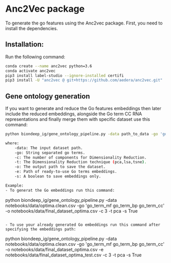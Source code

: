 # Anc2Vec package

To generate the go features using the Anc2vec package. First, you need to install the dependencies.

## Installation:

Run the following command:

```bash
conda create --name anc2vec python=3.6
conda activate anc2vec
pip3 install label-studio --ignore-installed certifi
pip3 install -U "anc2vec @ git+https://github.com/aedera/anc2vec.git"

```

## Gene ontology generation

If you want to generate and reduce the Go features embeddings then later include the reduced
embeddings, alongside the Go term CC RNA representations and finally merge them with specific
dataset use this command:

```bash
python biondeep_ig/gene_ontology_pipeline.py -data path_to_data -go 'go_term_mf go_term_bp go_term_cc'  -c 3 -t pca -o data/final_data_with_go_feat_and_go_cc_rna_rep.csv -e 'path of your Go embeddings'

where:
    -data: The input dataset path.
    -go: String separated go terms.
    -c: The number of components for Dimensionality Reduction.
    -t: The Dimensionality Reduction technique (pca,lsa,tsne).
    -o: The output path to save the dataset.
    -e: Path of ready-to-use Go terms embeddings.
    -s: A boolean to save embeddings only.

Example:
- To generat the Go embeddings run this command:

```

python biondeep_ig/gene_ontology_pipeline.py -data notebooks/data/optima.clean.csv -go 'go_term_mf
go_term_bp go_term_cc' -o notebooks/data/final_dataset_optima.csv -c 3 -t pca -s True

```

- To use your already generated Go embeddings run this command after specifying the embeddings path:

```

python biondeep_ig/gene_ontology_pipeline.py -data notebooks/data/optima.clean.csv -go 'go_term_mf
go_term_bp go_term_cc' -o notebooks/data/final_dataset_optima.csv -e
notebooks/data/final_dataset_optima_test.csv -c 3 -t pca -s True

```

```
